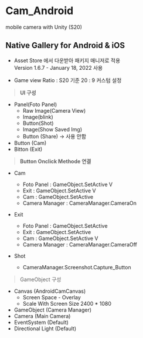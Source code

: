 # Cam_Android
 mobile camera with Unity (S20)

## Native Gallery for Android & iOS
- Asset Store 에서 다운받아 패키지 매니저로 적용  
Version 1.6.7 - January 18, 2022 사용

- Game view Ratio : S20 기준 20 : 9 커스텀 설정

> **UI 구성**
- Panel(Foto Panel)
    - Raw Image(Camera View)
    - Image(blink)
    - Button(Shot)
    - Image(Show Saved Img)
    - Button (Share) -> 사용 안함
- Button (Cam)
- Bitton (Exit)
</n>

> **Button Onclick Methode 연결**
- Cam 
    - Foto Panel : GameObject.SetActive V
    - Exit : GameObject.SetActive V
    - Cam : GameObject.SetActive 
    - Camera Manager : CameraManager.CameraOn

- Exit 
    - Foto Panel : GameObject.SetActive 
    - Exit : GameObject.SetActive 
    - Cam : GameObject.SetActive V 
    - Camera Manager : CameraManager.CameraOff

- Shot
    - CameraManager.Screenshot.Capture_Button

> GameObject 구성
- Canvas (AndroidCamCanvas)
    - Screen Space - Overlay
    - Scale With Screen Size 2400 * 1080
- GameObject (Camera Manager)
- Camera (Main Camera)
- EventSystem (Default)
- Directional Light (Default)
